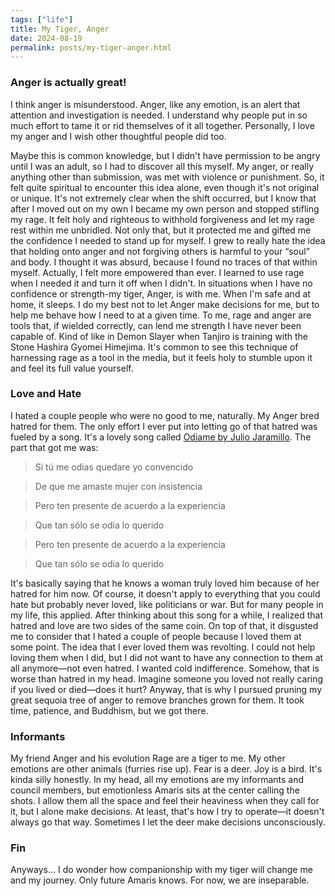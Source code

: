 ```yaml
---
tags: ["life"] 
title: My Tiger, Anger
date: 2024-08-19
permalink: posts/my-tiger-anger.html
---
```

### Anger is actually great!
I think anger is misunderstood. Anger, like any emotion, is an alert that attention and investigation is needed. I understand why people put in so much effort to tame it or rid themselves of it all together. Personally, I love my anger and I wish other thoughtful people did too. 

Maybe this is common knowledge, but I didn't have permission to be angry until I was an adult, so I had to discover all this myself. My anger, or really anything other than submission, was met with violence or punishment. So, it felt quite spiritual to encounter this idea alone, even though it's not original or unique. It's not extremely clear when the shift occurred, but I know that after I moved out on my own I became my own person and stopped stifling my rage. It felt holy and righteous to withhold forgiveness and let my rage rest within me unbridled. Not only that, but it protected me and gifted me the confidence I needed to stand up for myself. I grew to really hate the idea that holding onto anger and not forgiving others is harmful to your “soul” and body. I thought it was absurd, because I found no traces of that within myself. Actually, I felt more empowered than ever. I learned to use rage when I needed it and turn it off when I didn't. In situations when I have no confidence or strength-my tiger, Anger, is with me. When I'm safe and at home, it sleeps. I do my best not to let Anger make decisions for me, but to help me behave how I need to at a given time. To me, rage and anger are tools that, if wielded correctly, can lend me strength I have never been capable of. Kind of like in Demon Slayer when Tanjiro is training with the Stone Hashira Gyomei Himejima. It's common to see this technique of harnessing rage as a tool in the media, but it feels holy to stumble upon it and feel its full value yourself.

### Love and Hate
I hated a couple people who were no good to me, naturally. My Anger bred hatred for them. The only effort I ever put into letting go of that hatred was fueled by a song. It's a lovely song called [Odiame by Julio Jaramillo](https://www.youtube.com/watch?v=ft1A0ksoV6Q). The part that got me was:

> Si tú me odias quedare yo convencido

> De que me amaste mujer con insistencia

> Pero ten presente de acuerdo a la experiencia

> Que tan sólo se odia lo querido

> Pero ten presente de acuerdo a la experiencia

> Que tan sólo se odia lo querido

It's basically saying that he knows a woman truly loved him because of her hatred for him now. Of course, it doesn't apply to everything that you could hate but probably never loved, like politicians or war. But for many people in my life, this applied. After thinking about this song for a while, I realized that hatred and love are two sides of the same coin. On top of that, it disgusted me to consider that I hated a couple of people because I loved them at some point. The idea that I ever loved them was revolting. I could not help loving them when I did, but I did not want to have any connection to them at all anymore—not even hatred. I wanted cold indifference. Somehow, that is worse than hatred in my head. Imagine someone you loved not really caring if you lived or died—does it hurt? Anyway, that is why I pursued pruning my great sequoia tree of anger to remove branches grown for them. It took time, patience, and Buddhism, but we got there.

### Informants
My friend Anger and his evolution Rage are a tiger to me. My other emotions are other animals (furries rise up). Fear is a deer. Joy is a bird. It's kinda silly honestly. In my head, all my emotions are my informants and council members, but emotionless Amaris sits at the center calling the shots. I allow them all the space and feel their heaviness when they call for it, but I alone make decisions. At least, that's how I try to operate—it doesn't always go that way. Sometimes I let the deer make decisions unconsciously.

### Fin
Anyways... I do wonder how companionship with my tiger will change me and my journey. Only future Amaris knows. For now, we are inseparable.
